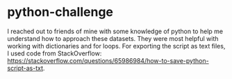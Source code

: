 # python-challenge

I reached out to friends of mine with some knowledge of python to help me understand how to approach these datasets. They were most helpful with working with dictionaries and for loops. For exporting the script as text files, I used code from StackOverflow: https://stackoverflow.com/questions/65986984/how-to-save-python-script-as-txt.
